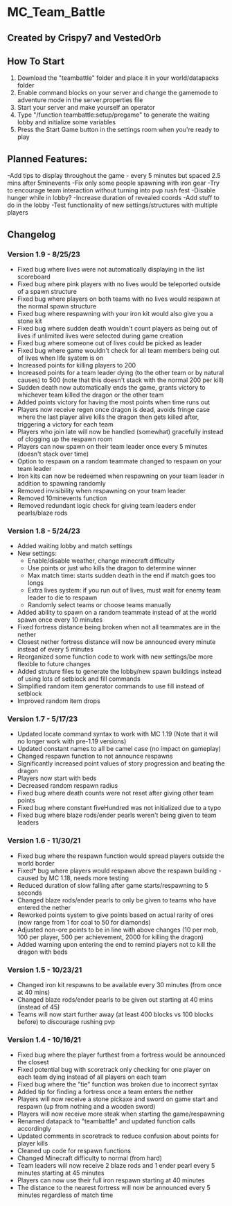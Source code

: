 # MC_Team_Battle
## Created by Crispy7 and VestedOrb

## How To Start
1. Download the "teambattle" folder and place it in your world/datapacks folder
2. Enable command blocks on your server and change the gamemode to adventure mode in the server.properties file
3. Start your server and make yourself an operator
4. Type "/function teambattle:setup/pregame" to generate the waiting lobby and initialize some variables
5. Press the Start Game button in the settings room when you're ready to play

## Planned Features:
   -Add tips to display throughout the game - every 5 minutes but spaced 2.5 mins after 5minevents
   -Fix only some people spawning with iron gear
   -Try to encourage team interaction without turning into pvp rush fest
   -Disable hunger while in lobby?
   -Increase duration of revealed coords
   -Add stuff to do in the lobby
   -Test functionality of new settings/structures with multiple players

## Changelog

### Version 1.9 - 8/25/23
   - Fixed bug where lives were not automatically displaying in the list scoreboard
   - Fixed bug where pink players with no lives would be teleported outside of a spawn structure
   - Fixed bug where players on both teams with no lives would respawn at the normal spawn structure
   - Fixed bug where respawning with your iron kit would also give you a stone kit
   - Fixed bug where sudden death wouldn't count players as being out of lives if unlimited lives were selected during game creation
   - Fixed bug where someone out of lives could be picked as leader
   - Fixed bug where game wouldn't check for all team members being out of lives when life system is on
   - Increased points for killing players to 200
   - Increased points for a team leader dying (to the other team or by natural causes) to 500 (note that this doesn't stack with the normal 200 per kill)
   - Sudden death now automatically ends the game, grants victory to whichever team killed the dragon or the other team
   - Added points victory for having the most points when time runs out
   - Players now receive regen once dragon is dead, avoids fringe case where the last player alive kills the dragon then gets killed after, triggering a victory for each team
   - Players who join late will now be handled (somewhat) gracefully instead of clogging up the respawn room
   - Players can now spawn on their team leader once every 5 minutes (doesn't stack over time)
   - Option to respawn on a random teammate changed to respawn on your team leader
   - Iron kits can now be redeemed when respawning on your team leader in addition to spawning randomly
   - Removed invisibility when respawning on your team leader
   - Removed 10minevents function
   - Removed redundant logic check for giving team leaders ender pearls/blaze rods

### Version 1.8 - 5/24/23
   - Added waiting lobby and match settings
   - New settings:
       - Enable/disable weather, change minecraft difficulty
       - Use points or just who kills the dragon to determine winner
       - Max match time: starts sudden death in the end if match goes too longs
       - Extra lives system: if you run out of lives, must wait for enemy team leader to die to respawn
       - Randomly select teams or choose teams manually
   - Added ability to spawn on a random teammate instead of at the world spawn once every 10 minutes
   - Fixed fortress distance being broken when not all teammates are in the nether
   - Closest nether fortress distance will now be announced every minute instead of every 5 minutes
   - Reorganized some function code to work with new settings/be more flexible to future changes
   - Added struture files to generate the lobby/new spawn buildings instead of using lots of setblock and fill commands
   - Simplified random item generator commands to use fill instead of setblock
   - Improved random item drops


### Version 1.7 - 5/17/23
   - Updated locate command syntax to work with MC 1.19 (Note that it will no longer work with pre-1.19 versions)
   - Updated constant names to all be camel case (no impact on gameplay)
   - Changed respawn function to not announce respawns
   - Significantly increased point values of story progression and beating the dragon
   - Players now start with beds
   - Decreased random respawn radius
   - Fixed bug where death counts were not reset after giving other team points
   - Fixed bug where constant fiveHundred was not initialized due to a typo
   - Fixed bug where blaze rods/ender pearls weren't being given to team leaders

### Version 1.6 - 11/30/21
   - Fixed bug where the respawn function would spread players outside the world border
   - Fixed* bug where players would respawn above the respawn building - caused by MC 1.18, needs more testing
   - Reduced duration of slow falling after game starts/respawning to 5 seconds
   - Changed blaze rods/ender pearls to only be given to teams who have entered the nether
   - Reworked points system to give points based on actual rarity of ores (now range from 1 for coal to 50 for diamonds)
   - Adjusted non-ore points to be in line with above changes (10 per mob, 100 per player, 500 per achievement, 2000 for killing the dragon)
   - Added warning upon entering the end to remind players not to kill the dragon with beds

### Version 1.5 - 10/23/21
   - Changed iron kit respawns to be available every 30 minutes (from once at 40 mins)
   - Changed blaze rods/ender pearls to be given out starting at 40 mins (instead of 45)
   - Teams will now start further away (at least 400 blocks vs 100 blocks before) to discourage rushing pvp

### Version 1.4 - 10/16/21
   - Fixed bug where the player furthest from a fortress would be announced the closest
   - Fixed potential bug with scoretrack only checking for one player on each team dying instead of all players on each team
   - Fixed bug where the "tie" function was broken due to incorrect syntax
   - Added tip for finding a fortress once a team enters the nether
   - Players will now receive a stone pickaxe and sword on game start and respawn (up from nothing and a wooden sword)
   - Players will now receive more steak when starting the game/respawning
   - Renamed datapack to "teambattle" and updated function calls accordingly
   - Updated comments in scoretrack to reduce confusion about points for player kills
   - Cleaned up code for respawn functions
   - Changed Minecraft difficulty to normal (from hard)
   - Team leaders will now receive 2 blaze rods and 1 ender pearl every 5 minutes starting at 45 minutes
   - Players can now use their full iron respawn starting at 40 minutes
   - The distance to the nearest fortress will now be announced every 5 minutes regardless of match time
